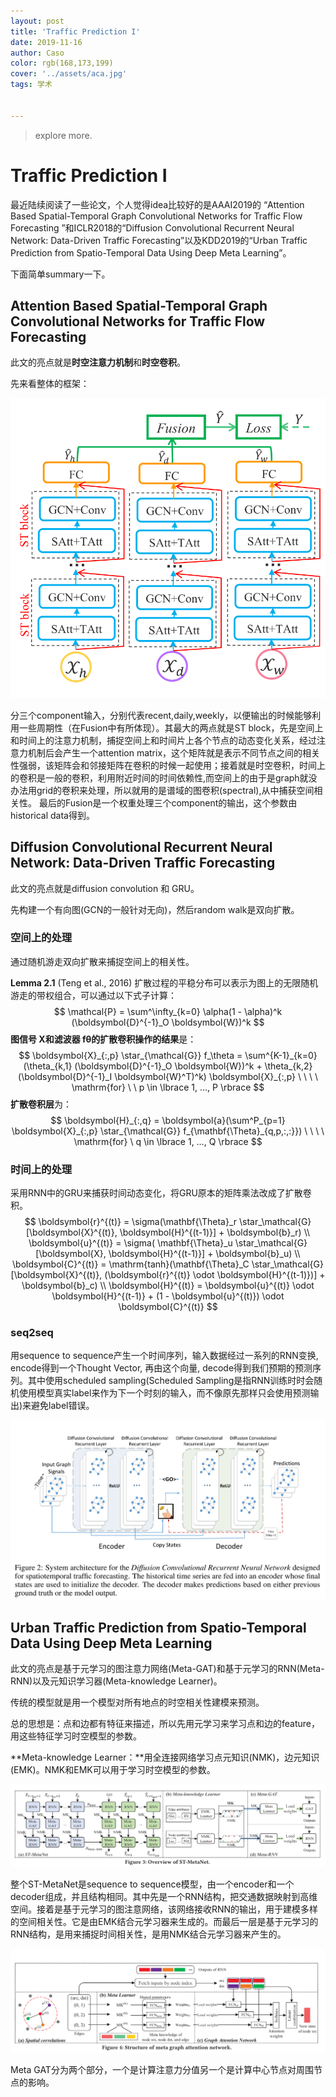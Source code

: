 ```yaml
---
layout: post
title: 'Traffic Prediction I'
date: 2019-11-16
author: Caso
color: rgb(168,173,199)
cover: '../assets/aca.jpg'
tags: 学术


---
```


> explore more.

# Traffic Prediction I

最近陆续阅读了一些论文，个人觉得idea比较好的是AAAI2019的
“Attention Based Spatial-Temporal Graph Convolutional Networks for Traffic Flow Forecasting ”和ICLR2018的“Diffusion Convolutional Recurrent Neural Network: Data-Driven Traffic Forecasting”以及KDD2019的“Urban Traffic Prediction from Spatio-Temporal Data Using Deep Meta Learning”。

下面简单summary一下。

## Attention Based Spatial-Temporal Graph Convolutional Networks for Traffic Flow Forecasting

此文的亮点就是**时空注意力机制**和**时空卷积**。

先来看整体的框架：

![image1](images/ac_tp_image1.png)

分三个component输入，分别代表recent,daily,weekly，以便输出的时候能够利用一些周期性（在Fusion中有所体现）。其最大的两点就是ST block，先是空间上和时间上的注意力机制，捕捉空间上和时间片上各个节点的动态变化关系，经过注意力机制后会产生一个attention matrix，这个矩阵就是表示不同节点之间的相关性强弱，该矩阵会和邻接矩阵在卷积的时候一起使用；接着就是时空卷积，时间上的卷积是一般的卷积，利用附近时间的时间依赖性,而空间上的由于是graph就没办法用grid的卷积来处理，所以就用的是谱域的图卷积(spectral),从中捕获空间相关性。 最后的Fusion是一个权重处理三个component的输出，这个参数由historical data得到。

## Diffusion Convolutional Recurrent Neural Network: Data-Driven Traffic Forecasting

此文的亮点就是diffusion convolution 和 GRU。

先构建一个有向图(GCN的一般针对无向)，然后random walk是双向扩散。

### 空间上的处理

通过随机游走双向扩散来捕捉空间上的相关性。

**Lemma 2.1** (Teng et al., 2016) 扩散过程的平稳分布可以表示为图上的无限随机游走的带权组合，可以通过以下式子计算：
$$
\mathcal{P} = \sum^\infty_{k=0} \alpha(1 - \alpha)^k (\boldsymbol{D}^{-1}_O \boldsymbol{W})^k
$$
**图信号 X和滤波器 fθ的扩散卷积操作的结果**是：
$$
\boldsymbol{X}_{:,p} \star_{\mathcal{G}} f_\theta = \sum^{K-1}_{k=0} (\theta_{k,1} (\boldsymbol{D}^{-1}_O \boldsymbol{W})^k + \theta_{k,2}(\boldsymbol{D}^{-1}_I \boldsymbol{W}^T)^k) \boldsymbol{X}_{:,p} \ \ \ \  \mathrm{for} \ \ p \in \lbrace 1, …, P \rbrace
$$
**扩散卷积层**为：
$$
\boldsymbol{H}_{:,q} = \boldsymbol{a}(\sum^P_{p=1} \boldsymbol{X}_{:,p} \star_{\mathcal{G}} f_{\mathbf{\Theta}_{q,p,:,:}}) \ \ \ \ \mathrm{for} \ q \in \lbrace 1, …, Q \rbrace
$$

### 时间上的处理

采用RNN中的GRU来捕获时间动态变化，将GRU原本的矩阵乘法改成了扩散卷积。
$$
\boldsymbol{r}^{(t)} = \sigma(\mathbf{\Theta}_r \star_\mathcal{G} [\boldsymbol{X}^{(t)}, \boldsymbol{H}^{(t-1)}] + \boldsymbol{b}_r) \\ \boldsymbol{u}^{(t)} = \sigma( \mathbf{\Theta}_u \star_\mathcal{G} [\boldsymbol{X}, \boldsymbol{H}^{(t-1)}] + \boldsymbol{b}_u) \\ \boldsymbol{C}^{(t)} = \mathrm{tanh}(\mathbf{\Theta}_C \star_\mathcal{G} [\boldsymbol{X}^{(t)}, (\boldsymbol{r}^{(t)} \odot \boldsymbol{H}^{(t-1)})] + \boldsymbol{b}_c) \\ \boldsymbol{H}^{(t)} = \boldsymbol{u}^{(t)} \odot \boldsymbol{H}^{(t-1)} + (1 - \boldsymbol{u}^{(t)}) \odot \boldsymbol{C}^{(t)}
$$

### seq2seq

用sequence to sequence产生一个时间序列，输入数据经过一系列的RNN变换, encode得到一个Thought Vector, 再由这个向量, decode得到我们预期的预测序列。其中使用scheduled sampling(Scheduled Sampling是指RNN训练时时会随机使用模型真实label来作为下一个时刻的输入，而不像原先那样只会使用预测输出)来避免label错误。

![image2](images/ac_tp_image2.png)

## Urban Traffic Prediction from Spatio-Temporal Data Using Deep Meta Learning

此文的亮点是基于元学习的图注意力网络(Meta-GAT)和基于元学习的RNN(Meta-RNN)以及元知识学习器(Meta-knowledge Learner)。

传统的模型就是用一个模型对所有地点的时空相关性建模来预测。

总的思想是：点和边都有特征来描述，所以先用元学习来学习点和边的feature，用这些特征学习时空模型的参数。

**Meta-knowledge Learner：**用全连接网络学习点元知识(NMK)，边元知识(EMK)。NMK和EMK可以用于学习时空模型的参数。

![image3](images/ac_tp_image3.png)

整个ST-MetaNet是sequence to sequence模型，由一个encoder和一个decoder组成，并且结构相同。其中先是一个RNN结构，把交通数据映射到高维空间。接着是基于元学习的图注意网络，该网络接收RNN的输出，用于建模多样的空间相关性。它是由EMK结合元学习器来生成的。而最后一层是基于元学习的RNN结构，是用来捕捉时间相关性，是用NMK结合元学习器来产生的。

![image4](images/ac_tp_image4.png)

Meta GAT分为两个部分，一个是计算注意力分值另一个是计算中心节点对周围节点的影响。











































